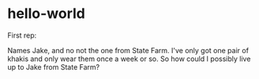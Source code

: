 # hello-world
First rep:

Names Jake, and no not the one from State Farm. I've only got one pair of khakis and only wear them once a week or so. So how could I possibly live up to Jake from State Farm?

